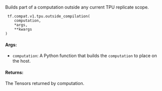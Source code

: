 
Builds part of a computation outside any current TPU replicate scope.

```
 tf.compat.v1.tpu.outside_compilation(
    computation,
    *args,
    **kwargs
)
```
#### Args:
- `computation`: A Python function that builds the `computation` to place on the host.
#### Returns:

The Tensors returned by computation.

